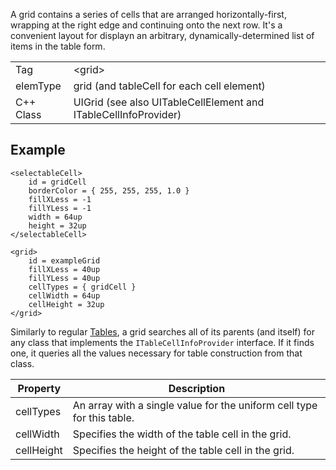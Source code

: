 A grid contains a series of cells that are arranged horizontally-first, wrapping at the right edge and continuing onto the next row. It's a convenient layout for displayn an arbitrary, dynamically-determined list of items in the table form.

| | |
|-|-|
Tag | &lt;grid&gt;
elemType | grid (and tableCell for each cell element)
C++ Class | UIGrid (see also UITableCellElement and ITableCellInfoProvider)

## Example
```
<selectableCell>
	id = gridCell
	borderColor = { 255, 255, 255, 1.0 }
	fillXLess = -1
	fillYLess = -1
	width = 64up
	height = 32up
</selectableCell>

<grid>
	id = exampleGrid
	fillXLess = 40up
	fillYLess = 40up
	cellTypes = { gridCell }
	cellWidth = 64up
	cellHeight = 32up
</grid>
```

Similarly to regular [Tables](elemTable.md), a grid searches all of its parents (and itself) for any class that implements the `ITableCellInfoProvider` interface. If it finds one, it queries all the values necessary for table construction from that class.

Property | Description
-------- | -----------
cellTypes | An array with a single value for the uniform cell type for this table.
cellWidth | Specifies the width of the table cell in the grid.
cellHeight | Specifies the height of the table cell in the grid.